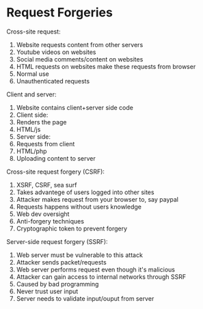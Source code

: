 # Request Forgeries

Cross-site request:
1. Website requests content from other servers
 1. Youtube videos on websites
 1. Social media comments/content on websites
1. HTML requests on websites make these requests from browser
 1. Normal use
 1. Unauthenticated requests

Client and server:
1. Website contains client+server side code
1. Client side:
 1. Renders the page
 1. HTML/js
1. Server side:
 1. Requests from client
 1. HTML/php
 1. Uploading content to server

Cross-site request forgery (CSRF):
1. XSRF, CSRF, sea surf
1. Takes advantege of users logged into other sites
 1. Attacker makes request from your browser to, say paypal
 1. Requests happens without users knowledge
1. Web dev oversight
 1. Anti-forgery techniques
 1. Cryptographic token to prevent forgery

Server-side request forgery (SSRF):
1. Web server must be vulnerable to this attack
 1. Attacker sends packet/requests
 1. Web server performs request even though it's malicious
 1. Attacker can gain access to internal networks through SSRF
1. Caused by bad programming
 1. Never trust user input
 1. Server needs to validate input/ouput from server
